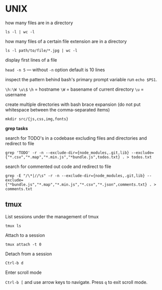 # UNIX

how many files are in a directory

`ls -l | wc -l`

how many files of a certain file extension are in a directory

`ls -l path/to/file/*.jpg | wc -l`

display first lines of a file

`head -n 5` — without `-n` option default is 10 lines

inspect the pattern behind bash's primary prompt variable run `echo $PS1`.

`\h:\W \u\$` `\h` = hostname `\W` = basename of current directory `\u` = username

create multiple directories with bash brace expansion (do not put whitespace between the comma-separated items)

`mkdir src/{js,css,img,fonts}`

**grep tasks**

search for TODO's in a codebase excluding files and directories and redirect to file

`grep 'TODO' -r -n --exclude-dir={node_modules,.git,lib} --exclude={"*.csv","*.map","*.min.js","*bundle.js",todos.txt} . > todos.txt`

search for commented out code and redirect to file

`grep -E "/\*|//\s" -r -n --exclude-dir={node_modules,.git,lib} --exclude={"*bundle.js","*.map","*.min.js","*.csv","*.json",comments.txt} . > comments.txt`

## tmux

List sessions under the management of tmux

`tmux ls`

Attach to a session

`tmux attach -t 0`

Detach from a session

`Ctrl-b d`

Enter scroll mode

`Ctrl-b [` and use arrow keys to navigate. Press `q` to exit scroll mode.
